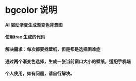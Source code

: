# bgcolor 说明
#### AI 驱动渐变生成渐变色背景图
#### 使用trae 生成的代码
#### 解决需求：每次都要找壁纸，但是都是选择困难症
#### 通过两个渐变色选择，生成一张当前窗口大小的壁纸，适配手机端
#### 个人使用，如有问题，请自行解决。
